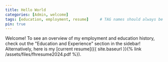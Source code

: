 ```yaml
---
title: Hello World
categories: [Admin, welcome]
tags: [education, employment, resume]     # TAG names should always be lowercase
pin: true
---
```


Welcome! To see an overview of my employment and education history,  check out the "Education and Experience" section in the sidebar! Alternatively, here is my [current resume]({{ site.baseurl }}{% link /assets/files/fhresume2024.pdf %}).